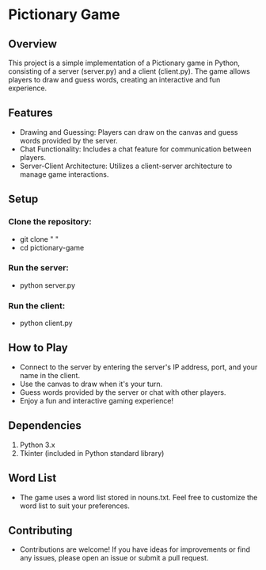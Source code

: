 # Pictionary Game
## Overview
This project is a simple implementation of a Pictionary game in Python, consisting of a server (server.py) and a client (client.py). The game allows players to draw and guess words, creating an interactive and fun experience.

## Features
- Drawing and Guessing: Players can draw on the canvas and guess words provided by the server.
- Chat Functionality: Includes a chat feature for communication between players.
- Server-Client Architecture: Utilizes a client-server architecture to manage game interactions.
## Setup
### Clone the repository:
  - git clone " "
  - cd pictionary-game

### Run the server:
  - python server.py

### Run the client:
  - python client.py

## How to Play
  - Connect to the server by entering the server's IP address, port, and your name in the client.
  - Use the canvas to draw when it's your turn.
  - Guess words provided by the server or chat with other players.
  - Enjoy a fun and interactive gaming experience!

## Dependencies
  1. Python 3.x
  2. Tkinter (included in Python standard library)

## Word List
  - The game uses a word list stored in nouns.txt. Feel free to customize the word list to suit your preferences.

## Contributing
  - Contributions are welcome! If you have ideas for improvements or find any issues, please open an issue or submit a pull request.

